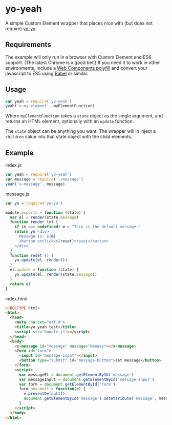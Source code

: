# yo-yeah

A simple Custom Element wrapper that places nice with (but does not require) [yo-yo](https://github.com/maxogden/yo-yo).

## Requirements

The example will only run in a browser with Custom Element and ES6 support. (The latest Chrome is a good bet.) If you need it to work in other environments, include a [Web Components polyfill](http://webcomponents.org/polyfills/) and convert your javascript to ES5 using [Babel](http://babeljs.io/) or similar.

## Usage

```javascript
var yeah = require('yo-yeah')
yeah('x-my-element', myElementFunction)
```

Where `myElementFunction` takes a `state` object as the single argument, and returns an HTML element, optionally with an `update` function.

The `state` object can be anything you want. The wrapper will in inject a `children` value into that state object with the child elements.

## Example

index.js

```javascript
var yeah = require('yo-yeah')
var message = require('./message')
yeah('x-message', message)
```

message.js

```javascript
var yo = require('yo-yo')

module.exports = function (state) {
  var el = render(state.message)
  function render (m) {
    if (m === undefined) m = "This is the default message."
    return yo`<div>
      Message is: ${m}
      <button onclick=${reset}>reset</button>
    </div>`
  }
  function reset () {
    yo.update(el, render())
  }
  el.update = function (state) {
    yo.update(el, render(state.message))
  }
  return el
}
```

index.html

```html
<!DOCTYPE html>
<html>
  <head>
    <meta charset="utf-8">
    <title>yo yeah test</title>
    <script src="bundle.js"></script>
  </head>
  <body>
    <x-message id="message" message="Heeeey"></x-message>
    <form id="form">
      <input id="message-input"></input>
      <button type="submit" id="message-button">set message</button>
    </form>
    <script>
      var messageEl = document.getElementById('message')
      var messageInput = document.getElementById('message-input')
      var form = document.getElementById('form')
      form.onsubmit = function(e) {
        e.preventDefault()
        document.getElementById('message').setAttribute('message', messageInput.value)
      }
    </script>
  </body>
</html>
```
